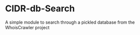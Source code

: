 CIDR-db-Search
==============

A simple module to search through a pickled database from the WhoisCrawler project
